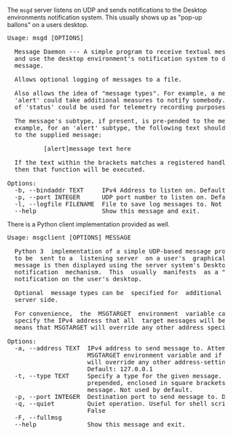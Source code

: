The ```msgd``` server listens on UDP and sends notifications to the Desktop
environments notification system. This usually shows up as "pop-up ballons"
on a users desktop.
<pre>
Usage: msgd [OPTIONS]

  Message Daemon --- A simple program to receive textual messages via UDP
  and use the desktop environment's notification system to display the
  message.

  Allows optional logging of messages to a file.

  Also allows the idea of "message types". For example, a message of type,
  'alert' could take additional measures to notify somebody. A message type
  of 'status' could be used for telemetry recording purposes.

  The message's subtype, if present, is pre-pended to the message. For
  example, for an 'alert' subtype, the following text should be pre-pended
  to the supplied message:

          [alert]message text here

  If the text within the brackets matches a registered handler function,
  then that function will be executed.

Options:
  -b, --bindaddr TEXT     IPv4 Address to listen on. Default: 0.0.0.0
  -p, --port INTEGER      UDP port number to listen on. Default: 55555
  -l, --logfile FILENAME  File to save log messages to. Not used by default.
  --help                  Show this message and exit.
</pre>

There is a Python client implementation provided as well.
<pre>
Usage: msgclient [OPTIONS] MESSAGE

  Python 3  implementation of a simple UDP-based message protocol, designed
  to be  sent to a  listening server  on a user's  graphical  desktop.  The
  message is then displayed using the server system's Desktop environment's
  notification  mechanism.  This  usually  manifests  as a "pop-up balloon"
  notification on the user's desktop.

  Optional  message types can be  specified for  additional handling on the
  server side.

  For convenience,  the  MSGTARGET  environment  variable can  be  used  to
  specify the IPv4 address that all  target messages will be sent to.  This
  means that MSGTARGET will override any other address specified.

Options:
  -a, --address TEXT  IPv4 address to send message to. Attempts to use the
                      MSGTARGET environment variable and if MSGTARGET is set,
                      will override any other address-setting options.
                      Default: 127.0.0.1
  -t, --type TEXT     Specify a type for the given message. The type will be
                      prepended, enclosed in square brackets, to the supplied
                      message. Not used by default.
  -p, --port INTEGER  Destination port to send message to. Default: 55555
  -q, --quiet         Quiet operation. Useful for shell scripting. Default:
                      False
  -F, --fullmsg
  --help              Show this message and exit.
</pre>
